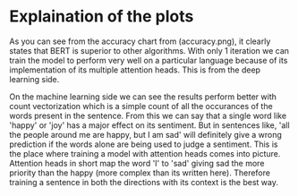 # Explaination of the plots

As you can see from the accuracy chart from (accuracy.png), it clearly states that BERT
is superior to other algorithms. With only 1 iteration we can train the model to perform 
very well on a particular language because of its implementation of its multiple attention 
heads. This is from the deep learning side.

On the machine learning side we can see the results perform better with count vectorization which
is a simple count of all the occurances of the words present in the sentence. From this we can say that
a single word like 'happy' or 'joy' has a major effect on its sentiment. But in sentences like,
'all the people around me are happy, but I am sad' will definitely give a wrong prediction if the words alone
are being used to judge a sentiment. This is the place where training a model with attention heads comes into
picture. Attention heads in short map the word 'I' to 'sad' giving sad the more priority than the happy (more complex
than its written here). Therefore training a sentence in both the directions with its context is the best way.

